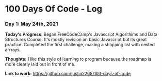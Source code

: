 # 100 Days Of Code - Log

### Day 1: May 24th, 2021


**Today's Progress**: Began FreeCodeCamp's Javascript Algorithims and Data Structures Course. 
It's mostly revision on basic Javascript but its great practice.
Completed the first challenge, making a shopping list with nested arrrays.

**Thoughts:** 
I like this style of learning to program because the roadmap is more clearly laid out in front of me.


**Link to work:** 
https://github.com/justin2268/100-days-of-code


